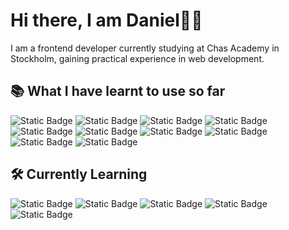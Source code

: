 # Hi there, I am Daniel👋🏼
I am a frontend developer currently studying at Chas Academy in Stockholm, gaining practical experience in web development.

## 📚 What I have learnt to use so far
![Static Badge](https://img.shields.io/badge/HTML-red)
![Static Badge](https://img.shields.io/badge/CSS-blue)
![Static Badge](https://img.shields.io/badge/TailwindCSS-teal)
![Static Badge](https://img.shields.io/badge/Javascript-orange)
![Static Badge](https://img.shields.io/badge/Figma-pink)
![Static Badge](https://img.shields.io/badge/WCAG-green)
![Static Badge](https://img.shields.io/badge/React-blue)
![Static Badge](https://img.shields.io/badge/Vite-white)
![Static Badge](https://img.shields.io/badge/Next.js-black)
![Static Badge](https://img.shields.io/badge/GitHub-grey)
## 🛠️ Currently Learning
![Static Badge](https://img.shields.io/badge/Node.js-green)
![Static Badge](https://img.shields.io/badge/express-brown)
![Static Badge](https://img.shields.io/badge/MYSQL-blue)
![Static Badge](https://img.shields.io/badge/docker-purple)
![Static Badge](https://img.shields.io/badge/GitLab-orange)



<!--
- 👋 Hi, I’m @Dantilldev
- 👀 I’m interested in ...
- 🌱 I’m currently learning ...
- 💞️ I’m looking to collaborate on ...
- 📫 How to reach me ...
- 😄 Pronouns: ...
- ⚡ Fun fact: ...-->

